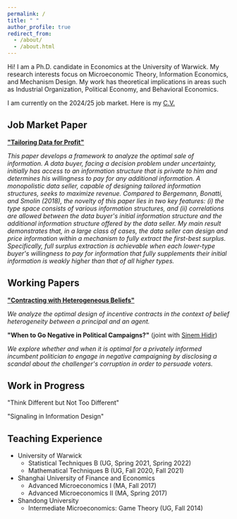 ```yaml
---
permalink: /
title: " "
author_profile: true
redirect_from: 
  - /about/
  - /about.html
---
```


Hi! I am a Ph.D. candidate in Economics at the University of Warwick. My research interests focus on Microeconomic Theory, Information Economics, and Mechanism Design. My work has theoretical implications in areas such as Industrial Organization, Political Economy, and Behavioral Economics.

I am currently on the 2024/25 job market. Here is my [C.V.](../files/cv_xueying_zhao.pdf)

## Job Market Paper

[**"Tailoring Data for Profit"**](../files/tailoring_data_xueying_jmp.pdf)

*This paper develops a framework to analyze the optimal sale of information. A data buyer, facing a decision problem under uncertainty, initially has access to an information structure that is private to him and determines his willingness to pay for any additional information. A monopolistic data seller, capable of designing tailored information structures, seeks to maximize revenue. Compared to Bergemann, Bonatti, and Smolin (2018), the novelty of this paper lies in two key features: (i) the type space consists of various information structures, and (ii) correlations are allowed between the data buyer's initial information structure and the additional information structure offered by the data seller. My main result demonstrates that, in a large class of cases, the data seller can design and price information within a mechanism to fully extract the first-best surplus. Specifically, full surplus extraction is achievable when each lower-type buyer's willingness to pay for information that fully supplements their initial information is weakly higher than that of all higher types.* 

## Working Papers

[**"Contracting with Heterogeneous Beliefs"**](../files/heterogeneous_beliefs_xueying.pdf)

*We analyze the optimal design of incentive contracts in the context of belief heterogeneity between a principal and an agent.*

**"When to Go Negative in Political Campaigns?"** (joint with [Sinem Hidir](https://warwick.ac.uk/fac/soc/economics/staff/shidir/)) 

*We explore whether and when it is optimal for a privately informed incumbent politician to engage in negative campaigning by disclosing a scandal about the challenger's corruption in order to persuade voters.*

## Work in Progress

"Think Different but Not Too Different"

"Signaling in Information Design"

## Teaching Experience

* University of Warwick
   * Statistical Techniques B (UG, Spring 2021, Spring 2022)
   * Mathematical Techniques B (UG, Fall 2020, Fall 2021)
* Shanghai University of Finance and Economics
   * Advanced Microeconomics I (MA, Fall 2017)
   * Advanced Microeconomics II (MA, Spring 2017)
* Shandong University
   * Intermediate Microeconomics: Game Theory (UG, Fall 2014)
